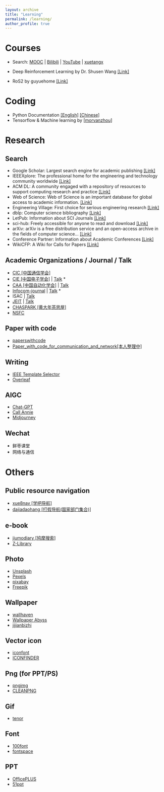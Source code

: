 ```yaml
---
layout: archive
title: "Learning"
permalink: /learning/
author_profile: true
---
```


Courses
======
* Search: [MOOC](https://www.icourse163.org/) &#124; [Bilibili](https://www.bilibili.com/) &#124; [YouTube](https://www.youtube.com/) &#124; [xuetangx](https://www.xuetangx.com/)

* Deep Reinforcement Learning by Dr. Shusen Wang [[Link]](https://github.com/wangshusen/DRL)
* RoS2 by guyuehome [[Link]](https://book.guyuehome.com/)

Coding
======
* Python Documentation [[English]](https://docs.python.org/3/) [[Chinese]](https://docs.python.org/zh-cn/3/)
* Tensorflow & Machine learning by [[morvanzhou]](https://yulizi123.github.io/)

Research
======

Search
------
* Google Scholar: Largest search engine for academic publishing [[Link]](https://scholar.google.com/)
* IEEEXplore: The professional home for the engineering and technology community worldwide [[Link]](https://ieeexplore.ieee.org/Xplore/home.jsp)
* ACM DL: A community engaged with a repository of resources to support computing research and practice [[Link]](https://dl.acm.org/)
* Web of Science: Web of Science is an important database for global access to academic information. [[Link]](https://access.clarivate.com/login?app=wos&alternative=true&shibShireURL=https:%2F%2Fwww.webofknowledge.com%2F%3Fauth%3DShibboleth&shibReturnURL=https:%2F%2Fwww.webofknowledge.com%2F&roaming=true)
* Engineering Village: First choice for serious engineering research [[Link]](https://www.engineeringvillage.com/home.url)
* dblp: Computer science bibliography [[Link]](https://dblp.org/)
* LetPub: Information about SCI Journals [[Link]](http://www.letpub.com.cn/index.php?page=journalapp)
* sci-hub: Freely accessible for anyone to read and download [[Link]](https://sci-hub.se/)
* arXiv: arXiv is a free distribution service and an open-access archive in the fields of computer science... [[Link]](https://arxiv.org/)
* Conference Partner: Information about Academic Conferences [[Link]](https://www.myhuiban.com/)
* WikiCFP: A Wiki for Calls for Papers [[Link]](http://www.wikicfp.com/cfp/)

Academic Organizations / Journal / Talk
------
* [CIC [中国通信学会]](https://www.china-cic.cn/web/home/index)
* [CIE [中国电子学会]](https://cietest.yesky.com/) &#124; [Talk](https://space.bilibili.com/1454682866/channel/series) *
* [CAA [中国自动化学会]](http://www.caa.org.cn/) &#124; [Talk](https://space.bilibili.com/516719758/video?tid=0&pn=3&keyword=&order=pubdate)
* [Infocom-journal](http://www.infocomm-journal.com/qkq/CN/jcim/home.shtml) &#124; [Talk](https://space.bilibili.com/581486599?spm_id_from=333.337.search-card.all.click) *
* ISAC &#124; [Talk](https://space.bilibili.com/628306392?spm_id_from=333.337.search-card.all.click)
* [JEIT](https://jeit.ac.cn/) &#124; [Talk](https://space.bilibili.com/1554640901?spm_id_from=333.337.search-card.all.click)
* [CHASPARK [黄大年茶思屋]](https://www.chaspark.com/#/home)
* [NSFC](https://www.nsfc.gov.cn/)
  
Paper with code
------
* [paperswithcode](https://paperswithcode.com/)
* [Paper_with_code_for_communication_and_network[本人整理中]](https://github.com/Xuezhenggdut/Paper_with_code_for_communication_and_network)

Writing
------
* [IEEE Template Selector](https://template-selector.ieee.org/secure/templateSelector/publicationType)
* [Overleaf](https://www.overleaf.com/)

AIGC
------
* [Chat-GPT](https://openai.com/gpt-4)
* [Call Annie](https://callannie.ai/call)
* [Midjourney](https://www.midjourney.com/home/?callbackUrl=%2Fapp%2F)

Wechat
------
* 鲜枣课堂
* 网络与通信

Others
======
## Public resource navigation
* [xue8nav [学吧导航]](https://www.xue8nav.com/)
* [dajiadaohang [打假导航(国家部门集合)]](http://www.dajiadaohang.com/Index/index.html)

e-book
------
* [jiumodiary [鸠摩搜索]](https://www.jiumodiary.com/)
* [Z-Library](https://z-lib.io/)

Photo
------
* [Unsplash](https://unsplash.com/)
* [Pexels](https://www.pexels.com/zh-cn/)
* [pixabay](https://pixabay.com/zh/)
* [Freepik](https://www.freepik.com/)

Wallpaper
------
* [wallhaven](https://wallhaven.cc/)
* [Wallpaper Abyss](https://wall.alphacoders.com/)
* [jijianbizhi](https://bz.zzzmh.cn/index)

Vector icon
------
* [iconfont](https://www.iconfont.cn/)
* [ICONFINDER](https://www.iconfinder.com/)

Png (for PPT/PS)
------
* [pngimg](https://pngimg.com/)
* [CLEANPNG](https://www.cleanpng.com/)

Gif
------
* [tenor](https://tenor.com/zh-CN/)

Font
------
* [100font](https://www.100font.com/)
* [fontspace](https://www.fontspace.com/)

PPT
------
* [OfficePLUS](https://www.officeplus.cn/)
* [51ppt](https://www.51pptmoban.com/)